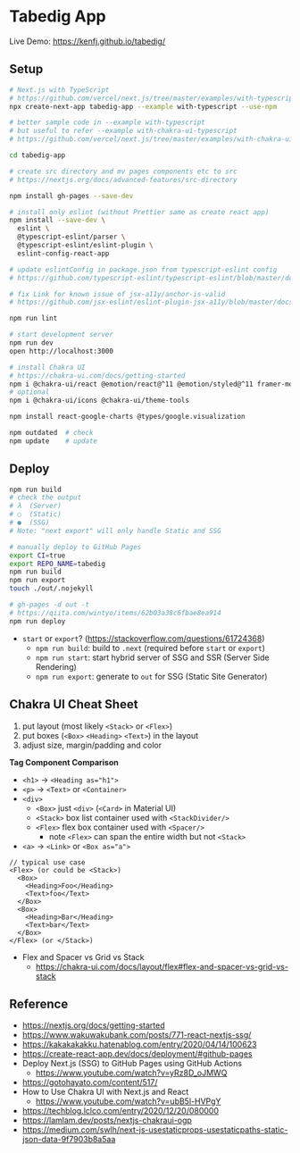 # Tabedig App

Live Demo: https://kenfj.github.io/tabedig/

## Setup

```bash
# Next.js with TypeScript
# https://github.com/vercel/next.js/tree/master/examples/with-typescript
npx create-next-app tabedig-app --example with-typescript --use-npm

# better sample code in --example with-typescript
# but useful to refer --example with-chakra-ui-typescript
# https://github.com/vercel/next.js/tree/master/examples/with-chakra-ui-typescript

cd tabedig-app

# create src directory and mv pages components etc to src
# https://nextjs.org/docs/advanced-features/src-directory

npm install gh-pages --save-dev

# install only eslint (without Prettier same as create react app)
npm install --save-dev \
  eslint \
  @typescript-eslint/parser \
  @typescript-eslint/eslint-plugin \
  eslint-config-react-app

# update eslintConfig in package.json from typescript-eslint config
# https://github.com/typescript-eslint/typescript-eslint/blob/master/docs/getting-started/linting/README.md#configuration

# fix Link for known issue of jsx-a11y/anchor-is-valid
# https://github.com/jsx-eslint/eslint-plugin-jsx-a11y/blob/master/docs/rules/anchor-is-valid.md#case-i-use-nextjs-and-im-getting-this-error-inside-of-links

npm run lint

# start development server
npm run dev
open http://localhost:3000
```

```bash
# install Chakra UI
# https://chakra-ui.com/docs/getting-started
npm i @chakra-ui/react @emotion/react@^11 @emotion/styled@^11 framer-motion@^4
# optional
npm i @chakra-ui/icons @chakra-ui/theme-tools
```

```bash
npm install react-google-charts @types/google.visualization
```

```bash
npm outdated  # check
npm update    # update
```

## Deploy

```bash
npm run build
# check the output
# λ  (Server)
# ○  (Static)
# ●  (SSG)
# Note: "next export" will only handle Static and SSG

# manually deploy to GitHub Pages
export CI=true
export REPO_NAME=tabedig
npm run build
npm run export
touch ./out/.nojekyll

# gh-pages -d out -t
# https://qiita.com/wintyo/items/62b03a38c6fbae8ea914
npm run deploy
```

* `start` or `export`? (https://stackoverflow.com/questions/61724368)
  - `npm run build`: build to `.next` (required before `start` or `export`)
  - `npm run start`: start hybrid server of SSG and SSR (Server Side Rendering)
  - `npm run export`: generate to `out` for SSG (Static Site Generator)

## Chakra UI Cheat Sheet

1. put layout (most likely `<Stack>` or `<Flex>`)
2. put boxes (`<Box>` `<Heading>` `<Text>`) in the layout
3. adjust size, margin/padding and color

__Tag Component Comparison__

* `<h1>` -> `<Heading as="h1">`
* `<p>` -> `<Text>` or `<Container>`
* `<div>`
  - `<Box>` just `<div>` (`<Card>` in Material UI)
  - `<Stack>` box list container used with `<StackDivider/>`
  - `<Flex>` flex box container used with `<Spacer/>`
    - note `<Flex>` can span the entire width but not `<Stack>`
* `<a>` -> `<Link>` or `<Box as="a">`

```JSX
// typical use case
<Flex> (or could be <Stack>)
  <Box>
    <Heading>Foo</Heading>
    <Text>foo</Text>
  </Box>
  <Box>
    <Heading>Bar</Heading>
    <Text>bar</Text>
  </Box>
</Flex> (or </Stack>)
```

* Flex and Spacer vs Grid vs Stack
  - https://chakra-ui.com/docs/layout/flex#flex-and-spacer-vs-grid-vs-stack

## Reference

* https://nextjs.org/docs/getting-started
* https://www.wakuwakubank.com/posts/771-react-nextjs-ssg/
* https://kakakakakku.hatenablog.com/entry/2020/04/14/100623
* https://create-react-app.dev/docs/deployment/#github-pages
* Deploy Next.js (SSG) to GitHub Pages using GitHub Actions
  - https://www.youtube.com/watch?v=yRz8D_oJMWQ
* https://gotohayato.com/content/517/
* How to Use Chakra UI with Next.js and React
  - https://www.youtube.com/watch?v=ubB5l-HVPgY
* https://techblog.lclco.com/entry/2020/12/20/080000
* https://lamlam.dev/posts/nextjs-chakraui-ogp
* https://medium.com/swlh/next-js-usestaticprops-usestaticpaths-static-json-data-9f7903b8a5aa
